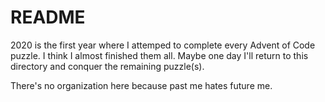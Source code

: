 
# README

2020 is the first year where I attemped to complete every Advent of Code puzzle. I think I almost finished them all. Maybe one day I'll return to this directory and conquer the remaining puzzle(s).

There's no organization here because past me hates future me.

